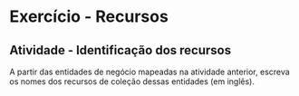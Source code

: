 # Exercício - Recursos

## Atividade - Identificação dos recursos

A partir das entidades de negócio mapeadas na atividade anterior, escreva os nomes dos recursos de coleção dessas entidades (em inglês).